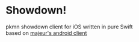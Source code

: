 # Showdown!

pkmn showdown client for iOS written in pure Swift\
based on [majeur's android client](https://github.com/MajeurAndroid/android-unofficial-showdown-client)
